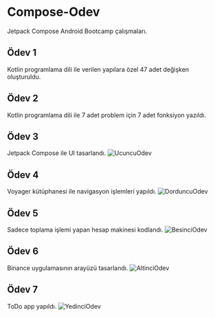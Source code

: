 # Compose-Odev
Jetpack Compose Android Bootcamp çalışmaları.

## Ödev 1
Kotlin programlama dili ile verilen yapılara özel 47 adet değişken oluşturuldu.

## Ödev 2
Kotlin programlama dili ile 7 adet problem için 7 adet fonksiyon yazıldı.

## Ödev 3
Jetpack Compose ile UI tasarlandı.
![UcuncuOdev](https://github.com/user-attachments/assets/22ba9e4d-104c-4f5e-ae4d-85643aa3e195)

## Ödev 4
Voyager kütüphanesi ile navigasyon işlemleri yapıldı.
![DorduncuOdev](https://github.com/user-attachments/assets/0a9feb6e-5787-46a6-8cdd-51fab33271bf)

## Ödev 5
Sadece toplama işlemi yapan hesap makinesi kodlandı.
![BesinciOdev](https://github.com/user-attachments/assets/03007a1a-ea25-4854-93a9-ef90f3302c89)

## Ödev 6
Binance uygulamasının arayüzü tasarlandı.
![AltinciOdev](https://github.com/user-attachments/assets/46fb5485-2c20-4800-9f65-cfbefc79c068)

## Ödev 7
ToDo app yapıldı.
![YedinciOdev](https://github.com/user-attachments/assets/3c7a0267-2548-4ce4-91f4-f4bf99803896)

